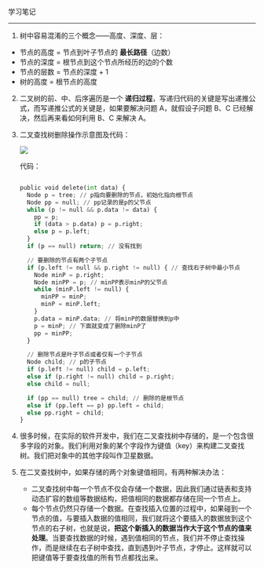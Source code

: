 学习笔记

---

1. 树中容易混淆的三个概念——高度、深度、层：

- 节点的高度 = 节点到叶子节点的 **最长路径**（边数）
- 节点的深度 = 根节点到这个节点所经历的边的个数
- 节点的层数 = 节点的深度 + 1
- 树的高度 = 根节点的高度

2. 二叉树的前、中、后序遍历是一个 **递归过程**，写递归代码的关键是写出递推公式，而写递推公式的关键是，如果要解决问题 A，就假设子问题 B、C 已经解决，然后再来看如何利用 B、C 来解决 A。

3. 二叉查找树删除操作示意图及代码：

   ![](https://res.cloudinary.com/dtfjnb8ft/image/upload/v1587906198/Screen_Shot_2020-04-26_at_8.57.07_PM.png)

   

   代码：

   

   ```python
   
   public void delete(int data) {
     Node p = tree; // p指向要删除的节点，初始化指向根节点
     Node pp = null; // pp记录的是p的父节点
     while (p != null && p.data != data) {
       pp = p;
       if (data > p.data) p = p.right;
       else p = p.left;
     }
     if (p == null) return; // 没有找到
   
     // 要删除的节点有两个子节点
     if (p.left != null && p.right != null) { // 查找右子树中最小节点
       Node minP = p.right;
       Node minPP = p; // minPP表示minP的父节点
       while (minP.left != null) {
         minPP = minP;
         minP = minP.left;
       }
       p.data = minP.data; // 将minP的数据替换到p中
       p = minP; // 下面就变成了删除minP了
       pp = minPP;
     }
   
     // 删除节点是叶子节点或者仅有一个子节点
     Node child; // p的子节点
     if (p.left != null) child = p.left;
     else if (p.right != null) child = p.right;
     else child = null;
   
     if (pp == null) tree = child; // 删除的是根节点
     else if (pp.left == p) pp.left = child;
     else pp.right = child;
   }
   ```

4. 很多时候，在实际的软件开发中，我们在二叉查找树中存储的，是一个包含很多字段的对象。我们利用对象的某个字段作为键值（key）来构建二叉查找树。我们把对象中的其他字段叫作卫星数据。

5. 在二叉查找树中，如果存储的两个对象键值相同，有两种解决办法：

   - 二叉查找树中每一个节点不仅会存储一个数据，因此我们通过链表和支持动态扩容的数组等数据结构，把值相同的数据都存储在同一个节点上。
   - 每个节点仍然只存储一个数据。在查找插入位置的过程中，如果碰到一个节点的值，与要插入数据的值相同，我们就将这个要插入的数据放到这个节点的右子树，也就是说，**把这个新插入的数据当作大于这个节点的值来处理**。当要查找数据的时候，遇到值相同的节点，我们并不停止查找操作，而是继续在右子树中查找，直到遇到叶子节点，才停止。这样就可以把键值等于要查找值的所有节点都找出来。

   

   